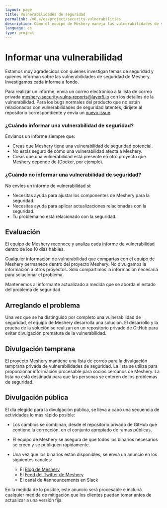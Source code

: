 ```yaml
---
layout: page
title: Vulnerabilidades de seguridad
permalink: /v0.4/es/project/security-vulnerabilities
description: Cómo el equipo de Meshery maneja las vulnerabilidades de seguridad.
language: es
type: project
---
```


# Informar una vulnerabilidad

Estamos muy agradecidos con quienes investigan temas de seguridad y quienes informan
sobre las vulnerabilidades de seguridad de Meshery. Investigamos cada informe a fondo.

Para realizar un informe, envía un correo electrónico
a la lista de correo privada [meshery-security-vulns-reports@layer5.io](mailto:meshery-security-vulns-reports@layer5.io) con los detalles de la vulnerabilidad.
Para los bugs normales del producto que no están relacionados con vulnerabilidades de seguridad latentes, diríjete al repositorio correspondiente
y envía un [nuevo issue](https://github.com/layer5io/meshery/issues/new/choose).

### ¿Cuándo informar una vulnerabilidad de seguridad?

Envíanos un informe siempre que:

- Creas que Meshery tiene una vulnerabilidad de seguridad potencial.
- No estás seguro de cómo una vulnerabilidad afecta a Meshery.
- Creas que una vulnerabilidad está presente en otro proyecto que Meshery
  depende de (Docker, por ejemplo).

### ¿Cuándo no informar una vulnerabilidad de seguridad?

No envíes un informe de vulnerabilidad si:

- Necesitas ayuda para ajustar los componentes de Meshery para la seguridad.
- Necesitas ayuda para aplicar actualizaciones relacionadas con la seguridad.
- Tu problema no está relacionado con la seguridad.

## Evaluación

El equipo de Meshery reconoce y analiza cada informe de vulnerabilidad dentro de los 10 días hábiles.

Cualquier información de vulnerabilidad que compartas con el equipo de Meshery permanece
dentro del proyecto Meshery. No divulgamos la información a otros
proyectos. Solo compartimos la información necesaria para solucionar el problema.

Mantenemos al informante actualizado a medida que se aborda el estado del problema de seguridad.

## Arreglando el problema

Una vez que se ha distinguido por completo una vulnerabilidad de seguridad, el equipo de Meshery desarrolla una solución.
El desarrollo y la prueba de la solución se realizan en un repositorio privado de GitHub para evitar
divulgación prematura de la vulnerabilidad.

## Divulgación temprana

El proyecto Meshery mantiene una lista de correo para la divulgación temprana privada de vulnerabilidades de seguridad.
La lista se utiliza para proporcionar información procesable para socios cercanos de Meshery. La lista no está destinada
para que las personas se enteren de los problemas de seguridad.

## Divulgación pública

El día elegido para la divulgación pública, se lleva a cabo una secuencia de actividades lo más rápido posible:

- Los cambios se combinan, desde el repositorio privado de GitHub que contiene la corrección, en el conjunto apropiado de ramas públicas.

- El equipo de Meshery se asegura de que todos los binarios necesarios se creen y se publiquen rápidamente.

- Una vez que los binarios están disponibles, se envía un anuncio en los siguientes canales:

  - El [Blog de Meshery](https://meshery.io/blog/)
  - El [Feed del Twitter de Meshery](https://twitter.com/mesheryio)
  - El canal de #announcements en Slack

En la medida de lo posible, este anuncio será procesable e incluirá cualquier medida de mitigación que los clientes puedan tomar antes de
actualizar a una versión fija.
